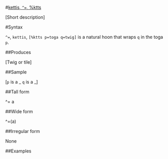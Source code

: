 #[kettis, `^=`, %ktts](#ktts)

[Short description]

#Syntax

`^=`, `kettis`, `[%ktts p=toga q=twig]` is a natural hoon that wraps `q` in the toga `p`.

##Produces

[Twig or tile]

##Sample

[`p` is a _
`q` is a _]

##Tall form

^=  a

##Wide form

^=(a)

##Irregular form

None

##Examples



